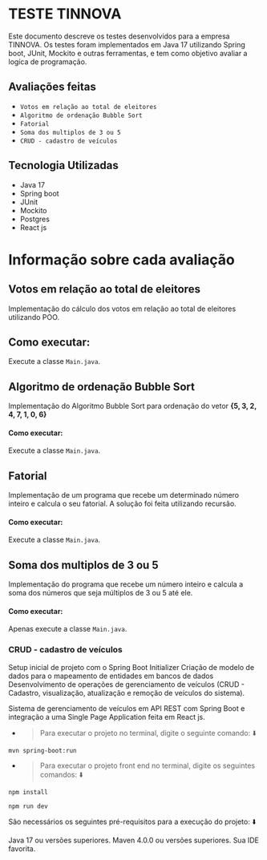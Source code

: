 # TESTE TINNOVA

Este documento descreve os testes  desenvolvidos para a empresa TINNOVA. Os testes foram implementados em Java 17 utilizando Spring boot, JUnit, Mockito e outras ferramentas, e tem como objetivo avaliar a logíca de programação.

## Avaliações feitas

- `Votos em relação ao total de eleitores`
- `Algoritmo de ordenação Bubble Sort`
- `Fatorial`
- `Soma dos multiplos de 3 ou 5`
- `CRUD - cadastro de veículos`

## Tecnologia Utilizadas

- Java 17
- Spring boot
- JUnit
- Mockito
- Postgres
- React js

# Informação sobre cada avaliação

## Votos em relação ao total de eleitores

Implementação do cálculo dos votos em relação ao total de eleitores utilizando POO.

## Como executar:

Execute a classe `Main.java`.

## Algoritmo de ordenação Bubble Sort

Implementação do Algoritmo Bubble Sort para ordenação do vetor **{5, 3, 2, 4, 7, 1, 0, 6}**

#### Como executar:

Execute a classe `Main.java`.

## Fatorial

Implementação de um programa que recebe um determinado número inteiro e calcula o seu fatorial. A solução foi feita utilizando recursão.

#### Como executar:

Execute a classe `Main.java`.

## Soma dos multiplos de 3 ou 5

Implementação do programa que recebe um número inteiro e calcula a soma dos números que seja múltiplos de 3 ou 5 até ele.

#### Como executar:

Apenas execute a classe `Main.java`.

### CRUD - cadastro de veículos

Setup inicial de projeto com o Spring Boot Initializer
Criação de modelo de dados para o mapeamento de entidades em bancos de dados
Desenvolvimento de operações de gerenciamento de veículos (CRUD - Cadastro, visualização, atualização e remoção de veículos do sistema).

Sistema de gerenciamento de veículos em API REST com Spring Boot e integração a uma Single Page Application feita em React js.

- > Para executar o projeto no terminal, digite o seguinte comando: ⬇️

```
mvn spring-boot:run
``` 

- > Para executar o projeto front end no terminal, digite os seguintes comandos: ⬇️

```
npm install
``` 
```
npm run dev
``` 

São necessários os seguintes pré-requisitos para a execução do projeto: ⬇️

Java 17 ou versões superiores.
Maven 4.0.0 ou versões superiores.
Sua IDE favorita.
